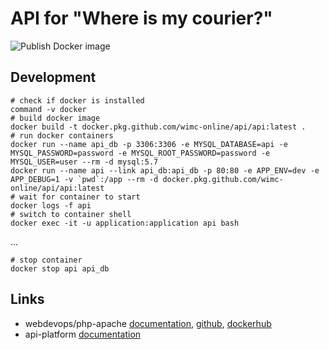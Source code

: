 # API for "Where is my courier?"
![Publish Docker image](https://github.com/wimc-online/api/workflows/Publish%20Docker%20image/badge.svg)

## Development
```shell script
# check if docker is installed
command -v docker
# build docker image
docker build -t docker.pkg.github.com/wimc-online/api/api:latest .
# run docker containers
docker run --name api_db -p 3306:3306 -e MYSQL_DATABASE=api -e MYSQL_PASSWORD=password -e MYSQL_ROOT_PASSWORD=password -e MYSQL_USER=user --rm -d mysql:5.7
docker run --name api --link api_db:api_db -p 80:80 -e APP_ENV=dev -e APP_DEBUG=1 -v `pwd`:/app --rm -d docker.pkg.github.com/wimc-online/api/api:latest
# wait for container to start
docker logs -f api
# switch to container shell
docker exec -it -u application:application api bash
```
...
```shell script
# stop container
docker stop api api_db
```

## Links
- webdevops/php-apache [documentation](https://dockerfile.readthedocs.io/en/latest/content/DockerImages/dockerfiles/php-apache.html), [github](https://github.com/webdevops/Dockerfile), [dockerhub](https://hub.docker.com/r/webdevops/php-apache)
- api-platform [documentation](https://api-platform.com/docs)
